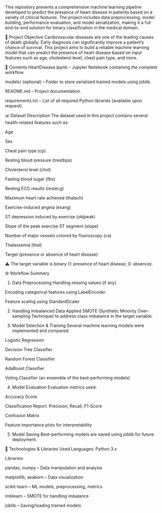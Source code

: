 This repository presents a comprehensive machine learning pipeline developed to predict the presence of heart disease in patients based on a variety of clinical features. The project includes data preprocessing, model building, performance evaluation, and model serialization, making it a full end-to-end solution for binary classification in the medical domain.

🧠 Project Objective
Cardiovascular diseases are one of the leading causes of death globally. Early diagnosis can significantly improve a patient’s chance of survival. This project aims to build a reliable machine learning model that can predict the presence of heart disease based on input features such as age, cholesterol level, chest pain type, and more.

📂 Contents
HeartDisease.ipynb – Jupyter Notebook containing the complete workflow.

models/ (optional) – Folder to store serialized trained models using joblib.

README.md – Project documentation.

requirements.txt – List of all required Python libraries (available upon request).

📊 Dataset Description
The dataset used in this project contains several health-related features such as:

Age

Sex

Chest pain type (cp)

Resting blood pressure (trestbps)

Cholesterol level (chol)

Fasting blood sugar (fbs)

Resting ECG results (restecg)

Maximum heart rate achieved (thalach)

Exercise-induced angina (exang)

ST depression induced by exercise (oldpeak)

Slope of the peak exercise ST segment (slope)

Number of major vessels colored by fluoroscopy (ca)

Thalassemia (thal)

Target (presence or absence of heart disease)

⚠️ The target variable is binary (1: presence of heart disease, 0: absence).

⚙️ Workflow Summary
1. Data Preprocessing
Handling missing values (if any)

Encoding categorical features using LabelEncoder

Feature scaling using StandardScaler

2. Handling Imbalanced Data
Applied SMOTE (Synthetic Minority Over-sampling Technique) to address class imbalance in the target variable.

3. Model Selection & Training
Several machine learning models were implemented and compared:

Logistic Regression

Decision Tree Classifier

Random Forest Classifier

AdaBoost Classifier

Voting Classifier (an ensemble of the best-performing models)

4. Model Evaluation
Evaluation metrics used:

Accuracy Score

Classification Report: Precision, Recall, F1-Score

Confusion Matrix

Feature importance plots for interpretability

5. Model Saving
Best-performing models are saved using joblib for future deployment.

📌 Technologies & Libraries Used
Languages: Python 3.x

Libraries:

pandas, numpy – Data manipulation and analysis

matplotlib, seaborn – Data visualization

scikit-learn – ML models, preprocessing, metrics

imblearn – SMOTE for handling imbalance

joblib – Saving/loading trained models

